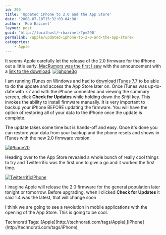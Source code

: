 ```yaml
---
id: 290
title: 'Updated iPhone to 2.0 and the App Store'
date: '2008-07-10T15:32:09-04:00'
author: 'Rob Bazinet'
layout: post
guid: 'http://localhost/~rbazinet/?p=290'
permalink: /apple/updated-iphone-to-2-0-and-the-app-store/
categories:
    - Apple
---
```


It seems Apple carefully let the release of the 2.0 firmware for the iPhone out a little early. [MacRumors was the first I saw](http://www.macrumors.com/2008/07/10/iphone-2-0-firmware-5a347-available-early/) with the announcement with a [link to the download](http://appldnld.apple.com.edgesuite.net/content.info.apple.com/iPhone/061-4955.20080710.bgt53/iPhone1,2_2.0_5A347_Restore.ipsw). [![iphone3g](http://accidentaltechnologist.com/files/media/image/WindowsLiveWriter/UpdatediPhoneto2.0andtheAppStore_C5E7/iphone3g_thumb.png)](http://accidentaltechnologist.com/files/media/image/WindowsLiveWriter/UpdatediPhoneto2.0andtheAppStore_C5E7/iphone3g_2.png)

I am running iTunes on Windows and had to [download iTunes 7.7](http://www.apple.com/itunes/download/) to be able to do the update and access the App Store later on. Once iTunes was up-to-date with 7.7 and with the iPhone connected and viewing the summary screen, click **Check for Updates** while holding down the *Shift* key. This invokes the ability to install firmware manually. It is very important to backup your iPhone BEFORE updating the firmware. You will have the option of restoring all of your data to the iPhone once the update is complete.

The update takes some time but is hands-off and easy. Once it's done you can restore your data from your backup and the phone resets and shows in iTunes with the new 2.0 firmware version.

[![iPhone20](http://accidentaltechnologist.com/files/media/image/WindowsLiveWriter/UpdatediPhoneto2.0andtheAppStore_C5E7/iPhone20_thumb.jpg)](http://accidentaltechnologist.com/files/media/image/WindowsLiveWriter/UpdatediPhoneto2.0andtheAppStore_C5E7/iPhone20_2.jpg)

Heading over to the App Store revealed a whole bunch of really cool things to try and Twitterrific was the first one to give a go and it worked the first time.

[![TwitterrificIPhone](http://accidentaltechnologist.com/files/media/image/WindowsLiveWriter/UpdatediPhoneto2.0andtheAppStore_C5E7/TwitterrificIPhone_thumb.jpg)](http://accidentaltechnologist.com/files/media/image/WindowsLiveWriter/UpdatediPhoneto2.0andtheAppStore_C5E7/TwitterrificIPhone_2.jpg)

I imagine Apple will release the 2.0 firmware for the general population later tonight or tomorrow. Before upgrading, when I clicked **Check for Updates** it said 1.4 was the latest, that will change soon

I think we are going to see a revolution in mobile applications with the opening of the App Store. This is going to be cool.

<div class="wlWriterSmartContent" id="scid:0767317B-992E-4b12-91E0-4F059A8CECA8:2ecc0cad-b052-43fa-9d6c-d69201c4507f" style="padding-right: 0px; display: inline; padding-left: 0px; padding-bottom: 0px; margin: 0px; padding-top: 0px">Technorati Tags: [Apple](http://technorati.com/tags/Apple),[iPhone](http://technorati.com/tags/iPhone)</div>